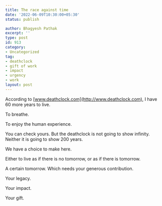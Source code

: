 ```yaml
---
title: The race against time
date: '2022-06-09T10:30:00+05:30'
status: publish

author: Bhagyesh Pathak
excerpt: ''
type: post
id: 913
category:
- Uncategorized
tag:
- deathclock
- gift of work
- impact
- urgency
- work
layout: post
---
```


According to [www.deathclock.com](http://www.deathclock.com), I have 60 more years to live.

To breathe.

To enjoy the human experience.

You can check yours. But the deathclock is not going to show infinity. Neither it is going to show 200 years.

We have a choice to make here.

Either to live as if there is no tomorrow, or as if there is tomorrow.

A certain tomorrow. Which needs your generous contribution.

Your legacy.

Your impact.

Your gift.